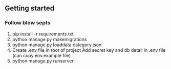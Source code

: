 ## Getting started
### Follow blow septs
1. pip install -r requirements.txt
2. python manage.py makemigrations
3. python manage.py loaddata category.json
4. Create .env file in root of project Add secret key and db detail in .env file (can copy env.example file)
4. python manage.py runserver